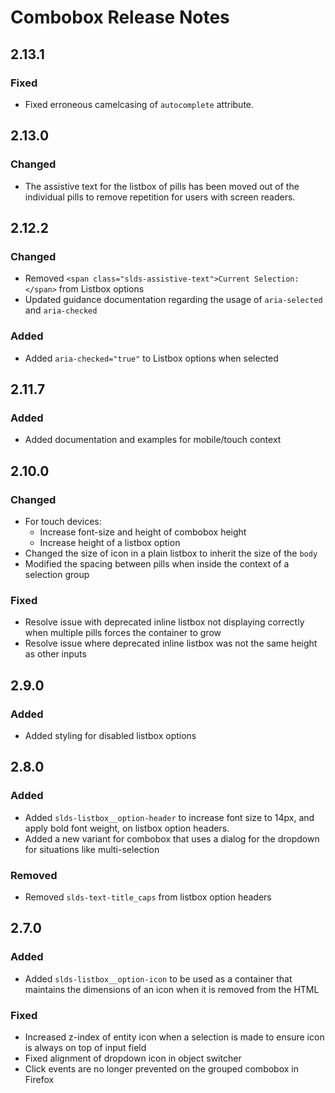 <!-- Release notes authoring guidelines: http://keepachangelog.com/ -->

# Combobox Release Notes

<!-- ## [Unreleased] -->

## 2.13.1

### Fixed

- Fixed erroneous camelcasing of `autocomplete` attribute.

## 2.13.0

### Changed

- The assistive text for the listbox of pills has been moved out of the individual pills to remove repetition for users with screen readers.

## 2.12.2

### Changed

- Removed `<span class="slds-assistive-text">Current Selection:</span>` from Listbox options
- Updated guidance documentation regarding the usage of `aria-selected` and `aria-checked`

### Added

- Added `aria-checked="true"` to Listbox options when selected

## 2.11.7

### Added

- Added documentation and examples for mobile/touch context

## 2.10.0

### Changed

- For touch devices:
  - Increase font-size and height of combobox height
  - Increase height of a listbox option
- Changed the size of icon in a plain listbox to inherit the size of the `body`
- Modified the spacing between pills when inside the context of a selection group

### Fixed

- Resolve issue with deprecated inline listbox not displaying correctly when multiple pills forces the container to grow
- Resolve issue where deprecated inline listbox was not the same height as other inputs

## 2.9.0

### Added

- Added styling for disabled listbox options

## 2.8.0

### Added

- Added `slds-listbox__option-header` to increase font size to 14px, and apply bold font weight, on listbox option headers.
- Added a new variant for combobox that uses a dialog for the dropdown for situations like multi-selection

### Removed

- Removed `slds-text-title_caps` from listbox option headers

## 2.7.0

### Added

- Added `slds-listbox__option-icon` to be used as a container that maintains the dimensions of an icon when it is removed from the HTML

### Fixed

- Increased z-index of entity icon when a selection is made to ensure icon is always on top of input field
- Fixed alignment of dropdown icon in object switcher
- Click events are no longer prevented on the grouped combobox in Firefox

